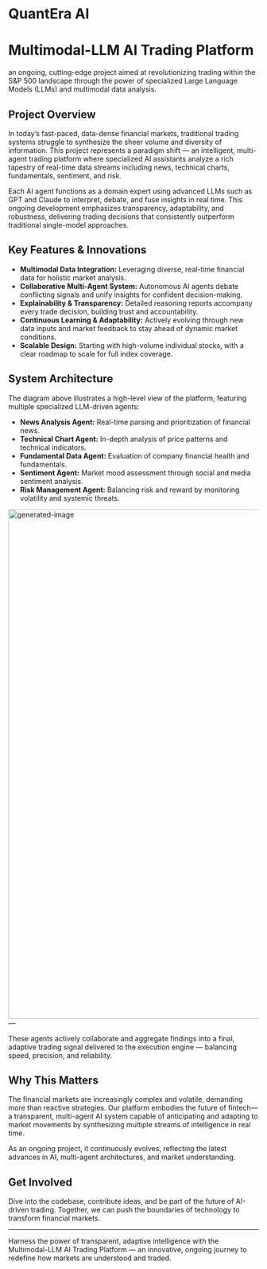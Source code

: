 # QuantEra AI
# Multimodal-LLM AI Trading Platform
an ongoing, cutting-edge project aimed at revolutionizing trading within the S&P 500 landscape through the power of specialized Large Language Models (LLMs) and multimodal data analysis.

## Project Overview

In today’s fast-paced, data-dense financial markets, traditional trading systems struggle to synthesize the sheer volume and diversity of information. This project represents a paradigm shift — an intelligent, multi-agent trading platform where specialized AI assistants analyze a rich tapestry of real-time data streams including news, technical charts, fundamentals, sentiment, and risk.

Each AI agent functions as a domain expert using advanced LLMs such as GPT and Claude to interpret, debate, and fuse insights in real time. This ongoing development emphasizes transparency, adaptability, and robustness, delivering trading decisions that consistently outperform traditional single-model approaches.

## Key Features & Innovations

- **Multimodal Data Integration:** Leveraging diverse, real-time financial data for holistic market analysis.  
- **Collaborative Multi-Agent System:** Autonomous AI agents debate conflicting signals and unify insights for confident decision-making.  
- **Explainability & Transparency:** Detailed reasoning reports accompany every trade decision, building trust and accountability.  
- **Continuous Learning & Adaptability:** Actively evolving through new data inputs and market feedback to stay ahead of dynamic market conditions.  
- **Scalable Design:** Starting with high-volume individual stocks, with a clear roadmap to scale for full index coverage.

## System Architecture

The diagram above illustrates a high-level view of the platform, featuring multiple specialized LLM-driven agents:

- **News Analysis Agent:** Real-time parsing and prioritization of financial news.  
- **Technical Chart Agent:** In-depth analysis of price patterns and technical indicators.  
- **Fundamental Data Agent:** Evaluation of company financial health and fundamentals.  
- **Sentiment Agent:** Market mood assessment through social and media sentiment analysis.  
- **Risk Management Agent:** Balancing risk and reward by monitoring volatility and systemic threats.

<img width="1024" height="1024" alt="generated-image" src="https://github.com/user-attachments/assets/e8f67816-6b4f-4fe3-ad49-145fb5ab90db" />
 — 


These agents actively collaborate and aggregate findings into a final, adaptive trading signal delivered to the execution engine — balancing speed, precision, and reliability.

## Why This Matters

The financial markets are increasingly complex and volatile, demanding more than reactive strategies. Our platform embodies the future of fintech—a transparent, multi-agent AI system capable of anticipating and adapting to market movements by synthesizing multiple streams of intelligence in real time.

As an ongoing project, it continuously evolves, reflecting the latest advances in AI, multi-agent architectures, and market understanding.

## Get Involved

Dive into the codebase, contribute ideas, and be part of the future of AI-driven trading. Together, we can push the boundaries of technology to transform financial markets.

***

Harness the power of transparent, adaptive intelligence with the Multimodal-LLM AI Trading Platform — an innovative, ongoing journey to redefine how markets are understood and traded.
